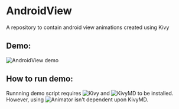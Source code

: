 # AndroidView
A repository to contain android view animations created using Kivy

Demo:
----
![AndroidView demo](demo/demo.gif)

How to run demo:
---------------
Runnning demo script requires ![Kivy](https://github.com/kivy/kivy) and ![KivyMD](https://github.com/HeaTTheatR/KivyMD) to be installed. However, using ![`Animator`](animator) isn't dependent upon KivyMD.
